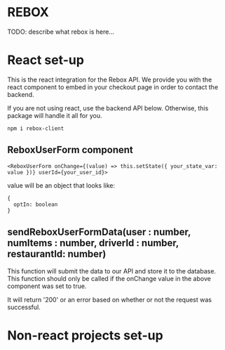 # REBOX
TODO: describe what rebox is here...

# React set-up 
This is the react integration for the Rebox API. We provide you with the react component to embed in your checkout page in order to contact the backend.
<!-- (API key auth coming soon...!) -->

If you are not using react, use the backend API below. Otherwise, this package will handle it all for you.

`npm i rebox-client`

## ReboxUserForm component
```
<ReboxUserForm onChange={(value) => this.setState({ your_state_var: value })} userId={your_user_id}>
```

value will be an object that looks like:
```
{
  optIn: boolean
}
```

## sendReboxUserFormData(user : number, numItems : number, driverId : number, restaurantId: number)
This function will submit the data to our API and store it to the database.
This function should only be called if the onChange value in the above component was set to true.

It will return '200' or an error based on whether or not the request was successful.

# Non-react projects set-up
